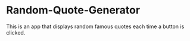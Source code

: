 # Random-Quote-Generator
This is an app that displays random famous quotes each time a button is clicked.
